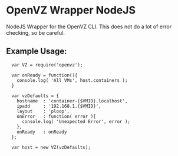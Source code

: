 OpenVZ Wrapper NodeJS
=====================

NodeJS Wrapper for the OpenVZ CLI. This does not do a lot of error checking, so be careful. 


## Example Usage:

      var VZ = require('openvz');
      
      var onReady = function(){
        console.log( 'All VMs', host.containers );
      }
      
      var vzDefaults = {
        hostname  : 'container-{$VMID}.localhost',
        ipadd     : '192.168.1.{$VMID}',
        layout    : 'ploop',
        onError   : function( error ){
          console.log( 'Unexpected Error', error );
        },
        onReady   : onReady
      };
      
      var host = new VZ(vzDefaults);

